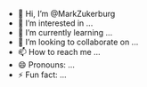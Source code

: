 - 👋 Hi, I’m @MarkZukerburg
- 👀 I’m interested in ...
- 🌱 I’m currently learning ...
- 💞️ I’m looking to collaborate on ...
- 📫 How to reach me ...
- 😄 Pronouns: ...
- ⚡ Fun fact: ...

<!---
MarkZukerburg/MarkZukerburg is a ✨ special ✨ repository because its `README.md` (this file) appears on your GitHub profile.
You can click the Preview link to take a look at your changes.
--->

